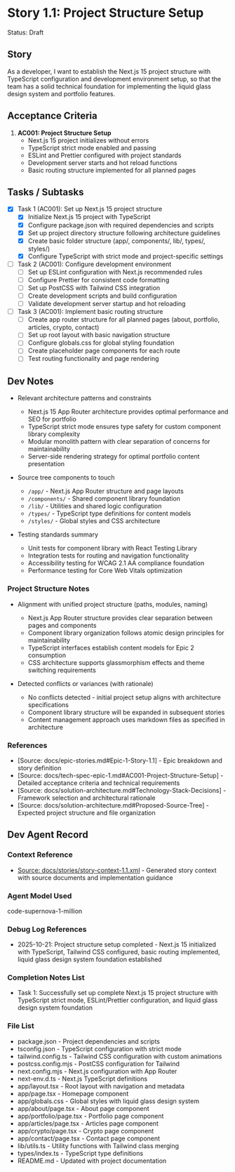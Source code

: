 # Story 1.1: Project Structure Setup

Status: Draft

## Story

As a developer, I want to establish the Next.js 15 project structure with TypeScript configuration and development environment setup, so that the team has a solid technical foundation for implementing the liquid glass design system and portfolio features.

## Acceptance Criteria

1. **AC001: Project Structure Setup**
   - Next.js 15 project initializes without errors
   - TypeScript strict mode enabled and passing
   - ESLint and Prettier configured with project standards
   - Development server starts and hot reload functions
   - Basic routing structure implemented for all planned pages

## Tasks / Subtasks

- [x] Task 1 (AC001): Set up Next.js 15 project structure
  - [x] Initialize Next.js 15 project with TypeScript
  - [x] Configure package.json with required dependencies and scripts
  - [x] Set up project directory structure following architecture guidelines
  - [x] Create basic folder structure (app/, components/, lib/, types/, styles/)
  - [x] Configure TypeScript with strict mode and project-specific settings
- [ ] Task 2 (AC001): Configure development environment
  - [ ] Set up ESLint configuration with Next.js recommended rules
  - [ ] Configure Prettier for consistent code formatting
  - [ ] Set up PostCSS with Tailwind CSS integration
  - [ ] Create development scripts and build configuration
  - [ ] Validate development server startup and hot reloading
- [ ] Task 3 (AC001): Implement basic routing structure
  - [ ] Create app router structure for all planned pages (about, portfolio, articles, crypto, contact)
  - [ ] Set up root layout with basic navigation structure
  - [ ] Configure globals.css for global styling foundation
  - [ ] Create placeholder page components for each route
  - [ ] Test routing functionality and page rendering

## Dev Notes

- Relevant architecture patterns and constraints
  - Next.js 15 App Router architecture provides optimal performance and SEO for portfolio
  - TypeScript strict mode ensures type safety for custom component library complexity
  - Modular monolith pattern with clear separation of concerns for maintainability
  - Server-side rendering strategy for optimal portfolio content presentation

- Source tree components to touch
  - `/app/` - Next.js App Router structure and page layouts
  - `/components/` - Shared component library foundation
  - `/lib/` - Utilities and shared logic configuration
  - `/types/` - TypeScript type definitions for content models
  - `/styles/` - Global styles and CSS architecture

- Testing standards summary
  - Unit tests for component library with React Testing Library
  - Integration tests for routing and navigation functionality
  - Accessibility testing for WCAG 2.1 AA compliance foundation
  - Performance testing for Core Web Vitals optimization

### Project Structure Notes

- Alignment with unified project structure (paths, modules, naming)
  - Next.js App Router structure provides clear separation between pages and components
  - Component library organization follows atomic design principles for maintainability
  - TypeScript interfaces establish content models for Epic 2 consumption
  - CSS architecture supports glassmorphism effects and theme switching requirements

- Detected conflicts or variances (with rationale)
  - No conflicts detected - initial project setup aligns with architecture specifications
  - Component library structure will be expanded in subsequent stories
  - Content management approach uses markdown files as specified in architecture

### References

- [Source: docs/epic-stories.md#Epic-1-Story-1.1] - Epic breakdown and story definition
- [Source: docs/tech-spec-epic-1.md#AC001-Project-Structure-Setup] - Detailed acceptance criteria and technical requirements
- [Source: docs/solution-architecture.md#Technology-Stack-Decisions] - Framework selection and architectural rationale
- [Source: docs/solution-architecture.md#Proposed-Source-Tree] - Expected project structure and file organization

## Dev Agent Record

### Context Reference

- [Source: docs/stories/story-context-1.1.xml](docs/stories/story-context-1.1.xml) - Generated story context with source documents and implementation guidance

### Agent Model Used

code-supernova-1-million

### Debug Log References

- 2025-10-21: Project structure setup completed - Next.js 15 initialized with TypeScript, Tailwind CSS configured, basic routing implemented, liquid glass design system foundation established

### Completion Notes List

- Task 1: Successfully set up complete Next.js 15 project structure with TypeScript strict mode, ESLint/Prettier configuration, and liquid glass design system foundation

### File List

- package.json - Project dependencies and scripts
- tsconfig.json - TypeScript configuration with strict mode
- tailwind.config.ts - Tailwind CSS configuration with custom animations
- postcss.config.mjs - PostCSS configuration for Tailwind
- next.config.mjs - Next.js configuration with App Router
- next-env.d.ts - Next.js TypeScript definitions
- app/layout.tsx - Root layout with navigation and metadata
- app/page.tsx - Homepage component
- app/globals.css - Global styles with liquid glass design system
- app/about/page.tsx - About page component
- app/portfolio/page.tsx - Portfolio page component
- app/articles/page.tsx - Articles page component
- app/crypto/page.tsx - Crypto page component
- app/contact/page.tsx - Contact page component
- lib/utils.ts - Utility functions with Tailwind class merging
- types/index.ts - TypeScript type definitions
- README.md - Updated with project documentation
